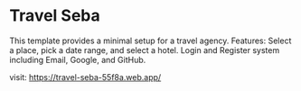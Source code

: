 # Travel Seba

This template provides a minimal setup for a travel agency. Features: Select a place, pick a date range, and select a hotel. Login and Register system including Email, Google, and GitHub.

visit: https://travel-seba-55f8a.web.app/
